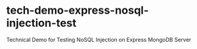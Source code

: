 # tech-demo-express-nosql-injection-test
Technical Demo for Testing NoSQL Injection on Express MongoDB Server

